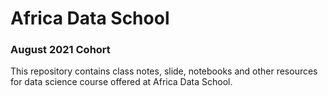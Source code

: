 # Africa Data School
### August 2021 Cohort
This repository contains class notes, slide, notebooks and other resources for 
data science course offered at Africa Data School.

